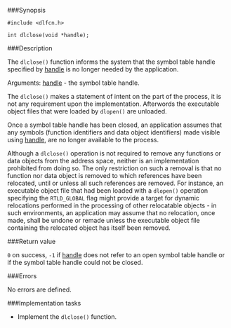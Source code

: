 ###Synopsis

`#include <dlfcn.h>`

`int dlclose(void *handle);`

###Description

The `dlclose()` function informs the system that the symbol table handle specified by <u>handle</u> is no longer needed by the application.

Arguments:
<u>handle</u> - the symbol table handle.
 
The `dlclose()` makes a statement of intent on the part of the process, it is not any requirement upon the implementation. 
Afterwords the executable object files that were loaded by `dlopen()` are unloaded. 

Once a symbol table handle has been closed, an application assumes that any symbols (function identifiers and data object identifiers) made visible using <u>handle</u>, are no longer available to the process.

Although a `dlclose()` operation is not required to remove any functions or data objects from the address space, neither is an implementation prohibited from doing so. The only restriction on such a removal is that no function nor data object is removed to which references have been relocated, until or unless all such references are removed. For instance, an executable object file that had been loaded with a `dlopen()` operation specifying the `RTLD_GLOBAL` flag might provide a target for dynamic relocations performed in the processing of other relocatable objects - in such environments, an application may assume that no relocation, once made, shall be undone or remade unless the executable object file containing the relocated object has itself been removed.
 
###Return value

`0` on success, `-1` if <u>handle</u> does not refer to an open symbol table handle or if the symbol table handle could not be closed.

###Errors

No errors are defined.

###Implementation tasks

* Implement the `dlclose()` function.
